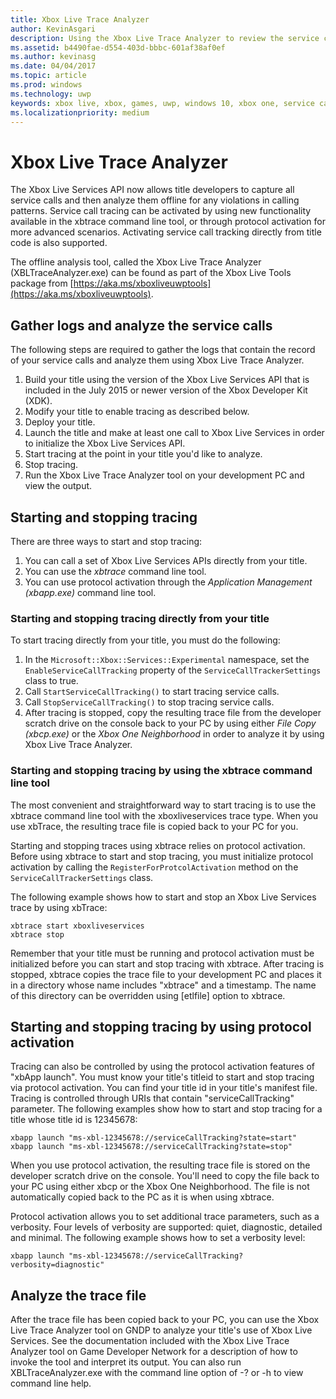 ```yaml
---
title: Xbox Live Trace Analyzer
author: KevinAsgari
description: Using the Xbox Live Trace Analyzer to review the service calls made by your title.
ms.assetid: b4490fae-d554-403d-bbbc-601af38af0ef
ms.author: kevinasg
ms.date: 04/04/2017
ms.topic: article
ms.prod: windows
ms.technology: uwp
keywords: xbox live, xbox, games, uwp, windows 10, xbox one, service calls, testing, trace analyzer
ms.localizationpriority: medium
---
```


# Xbox Live Trace Analyzer

The Xbox Live Services API now allows title developers to capture all service calls and then analyze them offline for any violations in calling patterns. Service call tracing can be activated by using new functionality available in the xbtrace command line tool, or through protocol activation for more advanced scenarios. Activating service call tracking directly from title code is also supported. 

The offline analysis tool, called the Xbox Live Trace Analyzer (XBLTraceAnalyzer.exe) can be found as part of the Xbox Live Tools package from [https://aka.ms/xboxliveuwptools](https://aka.ms/xboxliveuwptools).


## Gather logs and analyze the service calls

The following steps are required to gather the logs that contain the record of your service calls and analyze them using Xbox Live Trace Analyzer.

1.  Build your title using the version of the Xbox Live Services API that is included in the July 2015 or newer version of the Xbox Developer Kit (XDK).
2.  Modify your title to enable tracing as described below.
3.  Deploy your title.
4.  Launch the title and make at least one call to Xbox Live Services in order to initialize the Xbox Live Services API.
5.  Start tracing at the point in your title you'd like to analyze.
6.  Stop tracing.
7.  Run the Xbox Live Trace Analyzer tool on your development PC and view the output.

## Starting and stopping tracing

There are three ways to start and stop tracing:

1.  You can call a set of Xbox Live Services APIs directly from your title.
2.  You can use the *xbtrace* command line tool.
3.  You can use protocol activation through the *Application Management (xbapp.exe)* command line tool.


### Starting and stopping tracing directly from your title

To start tracing directly from your title, you must do the following:

1.  In the `Microsoft::Xbox::Services::Experimental` namespace, set the `EnableServiceCallTracking` property of the `ServiceCallTrackerSettings` class to true.
2.  Call `StartServiceCallTracking()` to start tracing service calls.
3.  Call `StopServiceCallTracking()` to stop tracing service calls.
4.  After tracing is stopped, copy the resulting trace file from the developer scratch drive on the console back to your PC by using either *File Copy (xbcp.exe)* or the *Xbox One Neighborhood* in order to analyze it by using Xbox Live Trace Analyzer.

### Starting and stopping tracing by using the xbtrace command line tool

The most convenient and straightforward way to start tracing is to use the xbtrace command line tool with the xboxliveservices trace type. When you use xbTrace, the resulting trace file is copied back to your PC for you.

Starting and stopping traces using xbtrace relies on protocol activation. Before using xbtrace to start and stop tracing, you must initialize protocol activation by calling the `RegisterForProtcolActivation` method on the `ServiceCallTrackerSettings` class.

The following example shows how to start and stop an Xbox Live Services trace by using xbTrace:

    xbtrace start xboxliveservices
    xbtrace stop


Remember that your title must be running and protocol activation must be initialized before you can start and stop tracing with xbtrace. After tracing is stopped, xbtrace copies the trace file to your development PC and places it in a directory whose name includes "xbtrace" and a timestamp. The name of this directory can be overridden using \[etlfile\] option to xbtrace.

Starting and stopping tracing by using protocol activation
----------------------------------------------------------

Tracing can also be controlled by using the protocol activation features of "xbApp launch". You must know your title's titleid to start and stop tracing via protocol activation. You can find your title id in your title's manifest file. Tracing is controlled through URIs that contain "serviceCallTracking" parameter. The following examples show how to start and stop tracing for a title whose title id is 12345678:

    xbapp launch "ms-xbl-12345678://serviceCallTracking?state=start"
    xbapp launch "ms-xbl-12345678://serviceCallTracking?state=stop"

When you use protocol activation, the resulting trace file is stored on the developer scratch drive on the console. You'll need to copy the file back to your PC using either xbcp or the Xbox One Neighborhood. The file is not automatically copied back to the PC as it is when using xbtrace.

Protocol activation allows you to set additional trace parameters, such as a verbosity. Four levels of verbosity are supported: quiet, diagnostic, detailed and minimal. The following example shows how to set a verbosity level:

    xbapp launch "ms-xbl-12345678://serviceCallTracking?verbosity=diagnostic"

## Analyze the trace file

After the trace file has been copied back to your PC, you can use the Xbox Live Trace Analyzer tool on GNDP to analyze your title's use of Xbox Live Services. See the documentation included with the Xbox Live Trace Analyzer tool on Game Developer Network for a description of how to invoke the tool and interpret its output. You can also run XBLTraceAnalyzer.exe with the command line option of -? or -h to view command line help.
